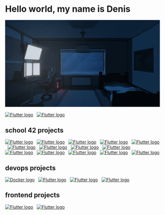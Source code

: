 
# Hello world, my name is Denis

<p align="center">
  <img width="860" src="./img/lonelyday.gif">
</p>

[<img src="https://img.shields.io/badge/Telegram-17191e?logo=Telegram&logoColor=2986cc&style=for-the-badge" alt="Flutter logo" title="Flutter" height="25" />](https://t.me/nenvoy)
&nbsp;
[<img src="https://img.shields.io/badge/linkedin-17191e?logo=linkedin&logoColor=2986cc&style=for-the-badge" alt="Flutter logo" title="Flutter" height="25" />](https://www.linkedin.com/in/denis-chernyavskiy-70023924b/)
&nbsp;

## school 42 projects
[<img src="https://img.shields.io/badge/libft-393E41?logo=42&logoColor=000203&style=for-the-badge" alt="Flutter logo" title="Flutter" height="25" />](https://github.com/osmosx/libft)
&nbsp;
[<img src="https://img.shields.io/badge/get_next_line-282C34?logo=42&logoColor=000203&style=for-the-badge" alt="Flutter logo" title="Flutter" height="25" />](https://github.com/osmosx/get_next_line)
&nbsp;
[<img src="https://img.shields.io/badge/printf-3E5869?logo=42&logoColor=000203&style=for-the-badge" alt="Flutter logo" title="Flutter" height="25" />](https://github.com/osmosx/printf)
&nbsp;
[<img src="https://img.shields.io/badge/born2beroot-563F2E?logo=42&logoColor=000203&style=for-the-badge" alt="Flutter logo" title="Flutter" height="25" />](https://github.com/osmosx/born2beroot)
&nbsp;
[<img src="https://img.shields.io/badge/pipex-6D4C41?logo=42&logoColor=000203&style=for-the-badge" alt="Flutter logo" title="Flutter" height="25" />](https://github.com/osmosx/pipex)
&nbsp;
[<img src="https://img.shields.io/badge/push_swap-D8A352?logo=42&logoColor=000203&style=for-the-badge" alt="Flutter logo" title="Flutter" height="25" />](https://github.com/osmosx/push_swap)
&nbsp;
[<img src="https://img.shields.io/badge/fdf-D17E6E?logo=42&logoColor=000203&style=for-the-badge" alt="Flutter logo" title="Flutter" height="25" />](https://github.com/osmosx/fdf)
&nbsp;
[<img src="https://img.shields.io/badge/philosophers-423E6E?logo=42&logoColor=000203&style=for-the-badge" alt="Flutter logo" title="Flutter" height="25" />](https://github.com/osmosx/philosophers)
&nbsp;
[<img src="https://img.shields.io/badge/minishell-003459?logo=42&logoColor=000203&style=for-the-badge" alt="Flutter logo" title="Flutter" height="25" />](https://github.com/osmosx/minishell)
&nbsp;
[<img src="https://img.shields.io/badge/cub3d-007EA7?logo=42&logoColor=000203&style=for-the-badge" alt="Flutter logo" title="Flutter" height="25" />](https://github.com/osmosx/cub3d)
&nbsp;
[<img src="https://img.shields.io/badge/C++ Piscine-66A5AD?logo=42&logoColor=000203&style=for-the-badge" alt="Flutter logo" title="Flutter" height="25" />](https://github.com/osmosx/cpp_piscine)
&nbsp;
[<img src="https://img.shields.io/badge/inception-B0C5D1?logo=42&logoColor=000203&style=for-the-badge" alt="Flutter logo" title="Flutter" height="25" />](https://github.com/osmosx/inception)
&nbsp;
[<img src="https://img.shields.io/badge/inception_of_things-3B3B3B?logo=42&logoColor=000203&style=for-the-badge" alt="Flutter logo" title="Flutter" height="25" />](https://github.com/osmosx/inception_of_things)
&nbsp;
[<img src="https://img.shields.io/badge/cloud_1-1D2731?logo=42&logoColor=000213&style=for-the-badge" alt="Flutter logo" title="Flutter" height="25" />](https://github.com/osmosx/cloud-1)

## devops projects
[<img src="https://img.shields.io/badge/leroymerlin-009432?logo=Docker&logoColor=000203&style=for-the-badge" alt="Docker logo" title="Docker" height="25" />](https://github.com/osmosx/leroymerlin)
&nbsp;
[<img src="https://img.shields.io/badge/inception-B0C5D1?logo=42&logoColor=000203&style=for-the-badge" alt="Flutter logo" title="Flutter" height="25" />](https://github.com/osmosx/inception)
&nbsp;
[<img src="https://img.shields.io/badge/inception_of_things-3B3B3B?logo=42&logoColor=000203&style=for-the-badge" alt="Flutter logo" title="Flutter" height="25" />](https://github.com/osmosx/inception_of_things)
&nbsp;
[<img src="https://img.shields.io/badge/cloud_1-1D2731?logo=42&logoColor=000213&style=for-the-badge" alt="Flutter logo" title="Flutter" height="25" />](https://github.com/osmosx/cloud-1)

## frontend projects
[<img src="https://img.shields.io/badge/devosmos-ffd966?logo=html5&logoColor=cc0000&style=for-the-badge" alt="Flutter logo" title="Flutter" height="25" />](https://github.com/osmosx/devosmos)
&nbsp;
[<img src="https://img.shields.io/badge/bot-6aa84f?logo=javascript&logoColor=fffd01&style=for-the-badge" alt="Flutter logo" title="Flutter" height="25" />](https://github.com/osmosx/bot)
&nbsp;
